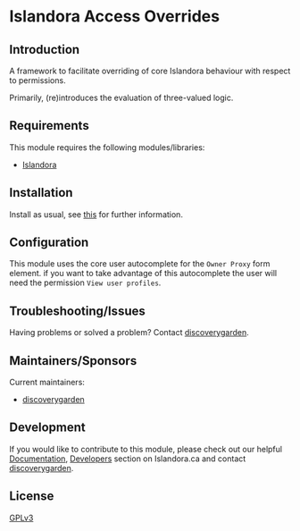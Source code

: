 # Islandora Access Overrides

## Introduction

A framework to facilitate overriding of core Islandora behaviour with respect
to permissions.

Primarily, (re)introduces the evaluation of three-valued logic.

## Requirements

This module requires the following modules/libraries:

* [Islandora](https://github.com/islandora/islandora)

## Installation

Install as usual, see
[this](https://drupal.org/documentation/install/modules-themes/modules-7) for
further information.

## Configuration

This module uses the core user autocomplete for the `Owner Proxy` form element.
if you want to take advantage of this autocomplete the user will need the
permission `View user profiles`.

## Troubleshooting/Issues

Having problems or solved a problem? Contact [discoverygarden](http://support.discoverygarden.ca).

## Maintainers/Sponsors

Current maintainers:

* [discoverygarden](http://www.discoverygarden.ca)

## Development

If you would like to contribute to this module, please check out our helpful
[Documentation](https://github.com/Islandora/islandora/wiki#wiki-documentation-for-developers),
[Developers](http://islandora.ca/developers) section on Islandora.ca and
contact [discoverygarden](http://support.discoverygarden.ca).

## License

[GPLv3](http://www.gnu.org/licenses/gpl-3.0.txt)
